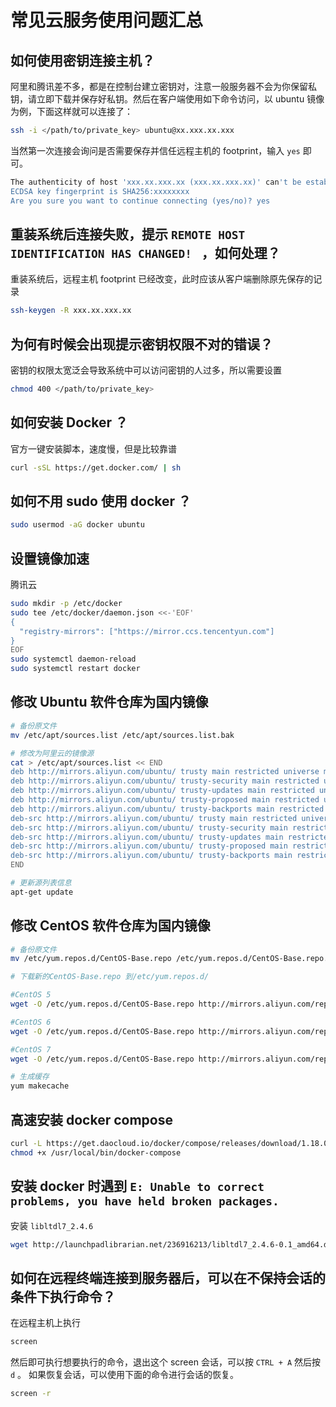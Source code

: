 # 常见云服务使用问题汇总

## 如何使用密钥连接主机？

阿里和腾讯差不多，都是在控制台建立密钥对，注意一般服务器不会为你保留私钥，请立即下载并保存好私钥。然后在客户端使用如下命令访问，以 ubuntu 镜像为例，下面这样就可以连接了：

```bash
ssh -i </path/to/private_key> ubuntu@xx.xxx.xx.xxx
```

当然第一次连接会询问是否需要保存并信任远程主机的 footprint，输入 `yes` 即可。

```bash
The authenticity of host 'xxx.xx.xxx.xx (xxx.xx.xxx.xx)' can't be established.
ECDSA key fingerprint is SHA256:xxxxxxxx
Are you sure you want to continue connecting (yes/no)? yes
```

## 重装系统后连接失败，提示 `REMOTE HOST IDENTIFICATION HAS CHANGED! ` ，如何处理？

重装系统后，远程主机 footprint 已经改变，此时应该从客户端删除原先保存的记录

```bash
ssh-keygen -R xxx.xx.xxx.xx
```

## 为何有时候会出现提示密钥权限不对的错误？

密钥的权限太宽泛会导致系统中可以访问密钥的人过多，所以需要设置

```bash
chmod 400 </path/to/private_key>
```

## 如何安装 Docker ？

官方一键安装脚本，速度慢，但是比较靠谱

```bash
curl -sSL https://get.docker.com/ | sh
```

## 如何不用 sudo 使用 docker ？

```bash
sudo usermod -aG docker ubuntu
```

## 设置镜像加速

腾讯云

```bash
sudo mkdir -p /etc/docker
sudo tee /etc/docker/daemon.json <<-'EOF'
{
  "registry-mirrors": ["https://mirror.ccs.tencentyun.com"]
}
EOF
sudo systemctl daemon-reload
sudo systemctl restart docker
```

## 修改 Ubuntu 软件仓库为国内镜像

```bash
# 备份原文件
mv /etc/apt/sources.list /etc/apt/sources.list.bak

# 修改为阿里云的镜像源
cat > /etc/apt/sources.list << END
deb http://mirrors.aliyun.com/ubuntu/ trusty main restricted universe multiverse
deb http://mirrors.aliyun.com/ubuntu/ trusty-security main restricted universe multiverse
deb http://mirrors.aliyun.com/ubuntu/ trusty-updates main restricted universe multiverse
deb http://mirrors.aliyun.com/ubuntu/ trusty-proposed main restricted universe multiverse
deb http://mirrors.aliyun.com/ubuntu/ trusty-backports main restricted universe multiverse
deb-src http://mirrors.aliyun.com/ubuntu/ trusty main restricted universe multiverse
deb-src http://mirrors.aliyun.com/ubuntu/ trusty-security main restricted universe multiverse
deb-src http://mirrors.aliyun.com/ubuntu/ trusty-updates main restricted universe multiverse
deb-src http://mirrors.aliyun.com/ubuntu/ trusty-proposed main restricted universe multiverse
deb-src http://mirrors.aliyun.com/ubuntu/ trusty-backports main restricted universe multiverse
END

# 更新源列表信息
apt-get update
```

## 修改 CentOS 软件仓库为国内镜像

```bash
# 备份原文件
mv /etc/yum.repos.d/CentOS-Base.repo /etc/yum.repos.d/CentOS-Base.repo.bak

# 下载新的CentOS-Base.repo 到/etc/yum.repos.d/

#CentOS 5
wget -O /etc/yum.repos.d/CentOS-Base.repo http://mirrors.aliyun.com/repo/Centos-5.repo

#CentOS 6
wget -O /etc/yum.repos.d/CentOS-Base.repo http://mirrors.aliyun.com/repo/Centos-6.repo

#CentOS 7
wget -O /etc/yum.repos.d/CentOS-Base.repo http://mirrors.aliyun.com/repo/Centos-7.repo

# 生成缓存
yum makecache
```

## 高速安装 docker compose

```bash
curl -L https://get.daocloud.io/docker/compose/releases/download/1.18.0/docker-compose-`uname -s`-`uname -m` > /usr/local/bin/docker-compose
chmod +x /usr/local/bin/docker-compose
```

## 安装 docker 时遇到 `E: Unable to correct problems, you have held broken packages.`

安装 `libltdl7_2.4.6`

```bash
wget http://launchpadlibrarian.net/236916213/libltdl7_2.4.6-0.1_amd64.deb
```

## 如何在远程终端连接到服务器后，可以在不保持会话的条件下执行命令？

在远程主机上执行

```bash
screen
```

然后即可执行想要执行的命令，退出这个 screen 会话，可以按 `CTRL + A` 然后按 `d` 。
如果恢复会话，可以使用下面的命令进行会话的恢复。

```bash
screen -r
```

